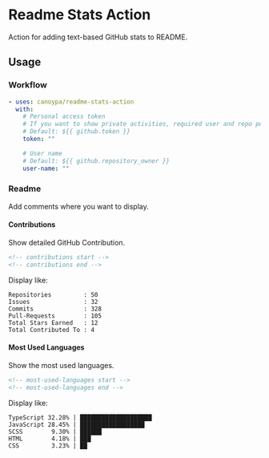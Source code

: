# Readme Stats Action

Action for adding text-based GitHub stats to README.

## Usage

### Workflow

```yaml
- uses: canoypa/readme-stats-action
  with:
    # Personal access token
    # If you want to show private activities, required user and repo permissions.
    # Default: ${{ github.token }}
    token: ""

    # User name
    # Default: ${{ github.repository_owner }}
    user-name: ""
```

### Readme

Add comments where you want to display.

#### Contributions

Show detailed GitHub Contribution.

```markdown
<!-- contributions start -->
<!-- contributions end -->
```

Display like:

```
Repositories         : 50
Issues               : 32
Commits              : 328
Pull-Requests        : 105
Total Stars Earned   : 12
Total Contributed To : 4
```

#### Most Used Languages

Show the most used languages.

```markdown
<!-- most-used-languages start -->
<!-- most-used-languages end -->
```

Display like:

```
TypeScript 32.28% | ████████████████████
JavaScript 28.45% | ██████████████████
SCSS        9.30% | ██████
HTML        4.18% | ███
CSS         3.23% | ██
```
